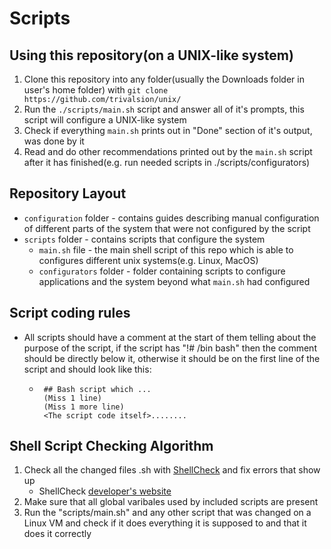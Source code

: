 # Scripts
## Using this repository(on a UNIX-like system)
1. Clone this repository into any folder(usually the Downloads folder in user's home folder) with `git clone https://github.com/trivalsion/unix/`
2. Run the `./scripts/main.sh` script and answer all of it's prompts, this script will configure a UNIX-like system
3. Check if everything `main.sh` prints out in "Done" section of it's output, was done by it
4. Read and do other recommendations printed out by the `main.sh` script after it has finished(e.g. run needed scripts in ./scripts/configurators)


## Repository Layout
* `configuration` folder - contains guides describing manual configuration of different parts of the system that were not configured by the script
* `scripts` folder - contains scripts that configure the system
  * `main.sh` file - the main shell script of this repo which is able to configures different unix systems(e.g. Linux, MacOS)
  * `configurators` folder - folder containing scripts to configure applications and the system beyond what `main.sh` had configured


## Script coding rules
* All scripts should have a comment at the start of them telling about the purpose of the script, if the script has "!# /bin bash" then the comment should be directly below it, otherwise it should be on the first line of the script and should look like this:
	 * ```
	 	## Bash script which ...
		(Miss 1 line)
		(Miss 1 more line)
	 	<The script code itself>........
	    ```


## Shell Script Checking Algorithm
1. Check all the changed files .sh with [ShellCheck](https://www.shellcheck.net/) and fix errors that show up
	* ShellCheck [developer's website](https://github.com/koalaman/shellcheck)
2. Make sure that all global varibales used by included scripts are present
3. Run the "scripts/main.sh" and any other script that was changed on a Linux VM and check if it does everything it is supposed to and that it does it correctly
